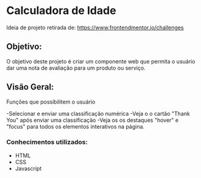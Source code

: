 # Calculadora de Idade

Ideia de projeto retirada de: https://www.frontendmentor.io/challenges

## Objetivo:

O objetivo deste projeto é criar um componente web que permita o usuário dar uma nota de avaliação para um produto ou serviço.

## Visão Geral:

Funções que possibilitem o usuário

-Selecionar e enviar uma classificação numérica
-Veja o o cartão "Thank You" após enviar uma classificação
-Veja os os destaques "hover" e "focus" para todos os elementos interativos na página.


### Conhecimentos utilizados:

- HTML
- CSS
- Javascript
